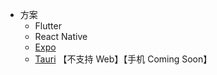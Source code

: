 - 方案
	- Flutter
	- React Native
	- [Expo](https://github.com/expo/expo)
	- [Tauri](https://github.com/tauri-apps/tauri) 【不支持 Web】【手机 Coming Soon】